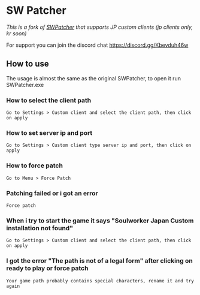 # SW Patcher

_This is a fork of [SWPatcher](https://github.com/Miyuyami/SWPatcher) that supports JP custom clients (jp clients only, kr soon)_

For support you can join the discord chat https://discord.gg/Kbevduh46w
## How to use

The usage is almost the same as the original SWPatcher, to open it run SWPatcher.exe

### How to select the client path
```
Go to Settings > Custom client and select the client path, then click on apply
```
### How to set server ip and port
```
Go to Settings > Custom client type server ip and port, then click on apply
```
### How to force patch
```
Go to Menu > Force Patch
```
### Patching failed or i got an error
```
Force patch
```
### When i try to start the game it says "Soulworker Japan Custom installation not found"
```
Go to Settings > Custom client and select the client path, then click on apply
```
### I got the error "The path is not of a legal form" after clicking on ready to play or force patch
```
Your game path probably contains special characters, rename it and try again
```
